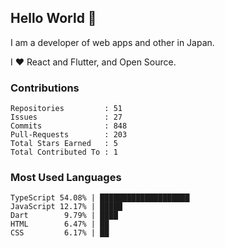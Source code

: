 ## Hello World 👋

I am a developer of web apps and other in Japan.

I ❤️ React and Flutter, and Open Source.

### Contributions

<!-- contributions start -->

    Repositories         : 51
    Issues               : 27
    Commits              : 848
    Pull-Requests        : 203
    Total Stars Earned   : 5
    Total Contributed To : 1

<!-- contributions end -->

### Most Used Languages

<!-- most-used-languages start -->

    TypeScript 54.08% | ████████████████████
    JavaScript 12.17% | █████
    Dart        9.79% | ████
    HTML        6.47% | ██
    CSS         6.17% | ██

<!-- most-used-languages end -->
